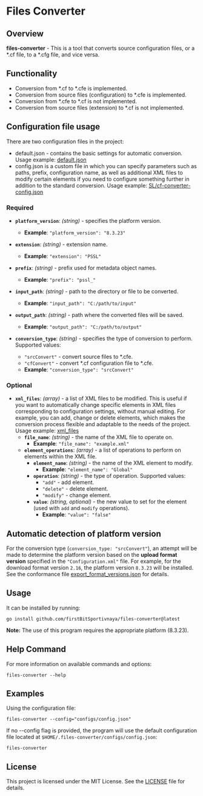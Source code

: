 # Files Converter

## Overview

**files-converter** - This is a tool that converts source configuration files, or a *.cf file, to a *.cfg file, and vice versa.

## Functionality

- Conversion from *.cf to *.cfe is implemented.
- Conversion from source files (configuration) to *.cfe is implemented.
- Conversion from *.cfe to *.cf is not implemented.
- Conversion from source files (extension) to *.cf is not implemented.

## Configuration file usage

There are two configuration files in the project:
- default.json - contains the basic settings for automatic conversion. Usage example: [default.json](pkg/config/default.json)
- config.json is a custom file in which you can specify parameters such as paths, prefix, configuration name, as well as additional XML files to modify certain elements if you need to configure something further in addition to the standard conversion. Usage example: [SL/cf-converter-config.json](https://github.com/firstBitSportivnaya/PSL/blob/develop/cfe-converter-config.json)

### Required

- **`platform_version`**: *(string)* - specifies the platform version.
  - **Example**: `"platform_version": "8.3.23"`

- **`extension`**: *(string)* - extension name.
  - **Example**: `"extension": "PSSL"`

- **`prefix`**: *(string)* - prefix used for metadata object names.
  - **Example**: `"prefix": "pssl_"`

- **`input_path`**: *(string)* - path to the directory or file to be converted.
  - **Example**: `"input_path": "C:/path/to/input"`

- **`output_path`**: *(string)* - path where the converted files will be saved.
  - **Example**: `"output_path": "C:/path/to/output"`

- **`conversion_type`**: *(string)* - specifies the type of conversion to perform. Supported values:
  - `"srcConvert"` - convert source files to *.cfe.
  - `"cfConvert"` - convert *.cf configuration file to *.cfe.
  - **Example**: `"conversion_type": "srcConvert"`

### Optional

- **`xml_files`**: *(array)* - a list of XML files to be modified. This is useful if you want to automatically change specific elements in XML files corresponding to configuration settings, without manual editing. For example, you can add, change or delete elements, which makes the conversion process flexible and adaptable to the needs of the project. Usage example: [xml_files](pkg/config/default.json#3)
  - **`file_name`**: *(string)* - the name of the XML file to operate on.
    - **Example**: `"file_name": "example.xml"`
  - **`element_operations`**: *(array)* - a list of operations to perform on elements within the XML file.
    - **`element_name`**: *(string)* - the name of the XML element to modify.
      - **Example**: `"element_name": "Global"`
    - **`operation`**: *(string)* - the type of operation. Supported values: 
      - `"add"` - add element.
      - `"delete"` - delete element.
      - `"modify"` - change element.
    - **`value`**: *(string, optional)* - the new value to set for the element (used with `add` and `modify` operations).
      - **Example**: `"value": "false"`

## Automatic detection of platform version

For the conversion type (`conversion_type: "srcConvert"`), an attempt will be made to determine the platform version based on the **upload format version** specified in the `"Configuration.xml"` file. For example, for the download format version `2.16`, the platform version `8.3.23` will be installed. See the conformance file [export_format_versions.json](pkg/export_format/export_format_versions.json) for details.

## Usage

It can be installed by running:

``` shell
go install github.com/firstBitSportivnaya/files-converter@latest
```

**Note:**  The use of this program requires the appropriate platform (8.3.23).

## Help Command

For more information on available commands and options:

``` shell
files-converter --help
```

## Examples

Using the configuration file:

``` shell
files-converter --config="configs/config.json"
```

If no --config flag is provided, the program will use the default configuration file located at `$HOME/.files-converter/configs/config.json`:

``` shell
files-converter
```

## License

This project is licensed under the MIT License. See the [LICENSE](LICENSE) file for details.
